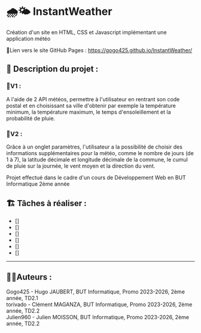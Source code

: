 # 🌧️🌤️ InstantWeather
Création d'un site en HTML, CSS et Javascript implémentant une application météo

📄Lien vers le site GitHub Pages : https://gogo425.github.io/InstantWeather/

## 📖 Description du projet :
### 🧰V1 :
A l'aide de 2 API météos, permettre à l'utilisateur en rentrant son code postal et en choisissant sa ville d'obtenir par exemple la température minimum, la température maximum, le temps d'ensoleillement et la probabilité de pluie.
### 🧰V2 :
Grâce à un onglet paramètres, l'utilisateur a la possibilité de choisir des informations supplémentaires pour la météo, comme le nombre de jours (de 1 à 7), la latitude décimale et longitude décimale de la commune, le cumul de pluie sur la journée, le vent moyen et la direction du vent.

Projet effectué dans le cadre d'un cours de Développement Web en BUT Informatique 2ème année

## 🏗️ Tâches à réaliser :
- []
- []
- []
- []
- []
- []

---
  ## 👨‍💻Auteurs :
Gogo425 - Hugo JAUBERT, BUT Informatique, Promo 2023-2026, 2ème année, TD2.1  
torivado - Clément MAGANZA, BUT Informatique, Promo 2023-2026, 2ème année, TD2.2  
Julien960 - Julien MOISSON, BUT Informatique, Promo 2023-2026, 2ème année, TD2.2  
